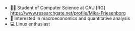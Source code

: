 

- 👨‍💻 Student of Computer Science at CAU [RG] https://www.researchgate.net/profile/Mika-Friesenborg
- 🏦 Interested in macroeconomics and quantitative analysis
- 💻 Linux enthusiast


<!--
**SEESchwaene/SEESchwaene** is a ✨ _special_ ✨ repository because its `README.md` (this file) appears on your GitHub profile.
-->
